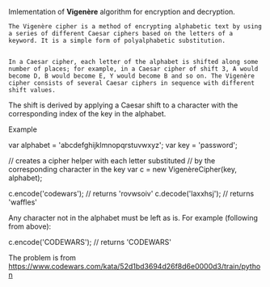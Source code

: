 Imlementation of **Vigenère** algorithm for encryption and decryption.


    The Vigenère cipher is a method of encrypting alphabetic text by using a series of different Caesar ciphers based on the letters of a keyword. It is a simple form of polyalphabetic substitution.


    In a Caesar cipher, each letter of the alphabet is shifted along some number of places; for example, in a Caesar cipher of shift 3, A would become D, B would become E, Y would become B and so on. The Vigenère cipher consists of several Caesar ciphers in sequence with different shift values.


The shift is derived by applying a Caesar shift to a character with the corresponding index of the key in the alphabet.


Example

var alphabet = 'abcdefghijklmnopqrstuvwxyz';
var key = 'password';

// creates a cipher helper with each letter substituted
// by the corresponding character in the key
var c = new VigenèreCipher(key, alphabet);

c.encode('codewars'); // returns 'rovwsoiv'
c.decode('laxxhsj');  // returns 'waffles'

Any character not in the alphabet must be left as is. For example (following from above):

c.encode('CODEWARS'); // returns 'CODEWARS'

The problem is from https://www.codewars.com/kata/52d1bd3694d26f8d6e0000d3/train/python
